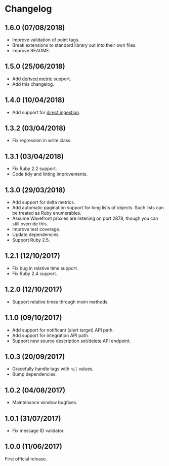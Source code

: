 # Changelog

## 1.6.0 (07/08/2018)
* Improve validation of point tags.
* Break extensions to standard library out into their own files.
* Improve README.

## 1.5.0 (25/06/2018)

* Add [derived
  metric](https://docs.wavefront.com/derived_metrics.html) support.
* Add this changelog.

## 1.4.0 (10/04/2018)

* Add support for [direct
  ingestion](https://docs.wavefront.com/direct_ingestion.html).

## 1.3.2 (03/04/2018)

* Fix regression in write class.

## 1.3.1 (03/04/2018)

* Fix Ruby 2.2 support.
* Code tidy and linting improvements.

## 1.3.0 (29/03/2018)

* Add support for delta metrics.
* Add automatic pagination support for long lists of objects.
  Such lists can be treated as Ruby enumerables.
* Assume Wavefront proxies are listening on port 2878, though you
  can still override this.
* Improve test coverage.
* Update dependencies.
* Support Ruby 2.5.

## 1.2.1 (12/10/2017)

* Fix bug in relative time support.
* Fix Ruby 2.4 support.

## 1.2.0 (12/10/2017)

* Support relative times through mixin methods.

## 1.1.0 (09/10/2017)

* Add support for notificant (alert target) API path.
* Add support for integration API path.
* Support new source description set/delete API endpoint.

## 1.0.3 (20/09/2017)

* Gracefully handle tags with `nil` values.
* Bump dependencies.

## 1.0.2 (04/08/2017)

* Maintenance window bugfixes.

## 1.0.1 (31/07/2017)

* Fix message ID validator.

## 1.0.0 (11/06/2017)

First official release.
